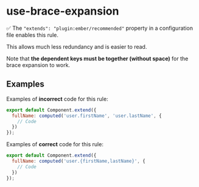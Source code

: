 # use-brace-expansion

✅ The `"extends": "plugin:ember/recommended"` property in a configuration file enables this rule.

This allows much less redundancy and is easier to read.

Note that **the dependent keys must be together (without space)** for the brace expansion to work.

## Examples

Examples of **incorrect** code for this rule:

```js
export default Component.extend({
  fullName: computed('user.firstName', 'user.lastName', {
    // Code
  })
});
```

Examples of **correct** code for this rule:

```js
export default Component.extend({
  fullName: computed('user.{firstName,lastName}', {
    // Code
  })
});
```
